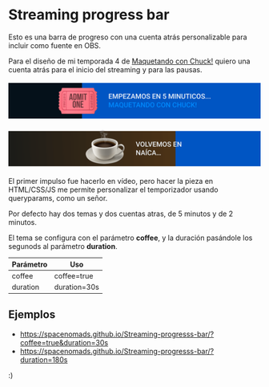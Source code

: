 # Streaming progress bar

Esto es una barra de progreso con una cuenta atrás personalizable para incluir como fuente en OBS.

Para el diseño de mi temporada 4 de [Maquetando con Chuck!](https://spacenomads.com/maquetando-con-chuck) quiero una cuenta atrás para el inicio del streaming y para las pausas.

![Barra de progreso para el inicio del directo](./assets/img/barra-de-progreso.png)

![Barra de progreso para los descansos](./assets/img/barra-de-progreso-alternativa.png)

El primer impulso fue hacerlo en vídeo, pero hacer la pieza en HTML/CSS/JS me permite personalizar el temporizador usando queryparams, como un señor.

Por defecto hay dos temas y dos cuentas atras, de 5 minutos y de 2 minutos.

El tema se configura con el parámetro **coffee**, y la duración pasándole los segunods al parámetro **duration**.

| Parámetro | Uso         |
|-----------|-------------|
| coffee    | coffee=true |
| duration | duration=30s |

## Ejemplos

- https://spacenomads.github.io/Streaming-progresss-bar/?coffee=true&duration=30s
- https://spacenomads.github.io/Streaming-progresss-bar/?duration=180s

:)
